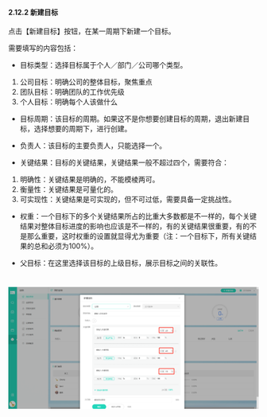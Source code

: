 #### 2.12.2 新建目标

点击【新建目标】按钮，在某一周期下新建一个目标。

需要填写的内容包括：
* 目标类型：选择目标属于个人／部门／公司哪个类型。
1) 公司目标：明确公司的整体目标，聚焦重点
2) 团队目标：明确团队的工作优先级
3) 个人目标：明确每个人该做什么

* 目标周期：该目标的周期。如果这不是你想要创建目标的周期，退出新建目标，选择想要的周期下，进行创建。

* 负责人：该目标的主要负责人，只能选择一个。

* 关键结果：目标的关键结果，关键结果一般不超过四个，需要符合：
1) 明确性：关键结果是明确的，不能模棱两可。
2) 衡量性：关键结果是可量化的。
3) 可实现性：关键结果是可实现的，但不可过低，需要具备一定挑战性。

* 权重：一个目标下的多个关键结果所占的比重大多数都是不一样的，每个关键结果对整体目标进度的影响也应该是不一样的，有的关键结果很重要，有的不是那么重要，这时权重的设置就显得尤为重要（注：一个目标下，所有关键结果的总和必须为100%）。

* 父目标：在这里选择该目标的上级目标，展示目标之间的关联性。


# ![](/assets/12.2新建目标.png)